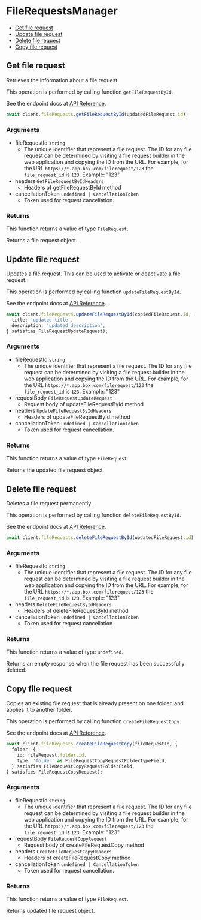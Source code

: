 # FileRequestsManager

- [Get file request](#get-file-request)
- [Update file request](#update-file-request)
- [Delete file request](#delete-file-request)
- [Copy file request](#copy-file-request)

## Get file request

Retrieves the information about a file request.

This operation is performed by calling function `getFileRequestById`.

See the endpoint docs at
[API Reference](https://developer.box.com/reference/get-file-requests-id/).

<!-- sample get_file_requests_id -->

```ts
await client.fileRequests.getFileRequestById(updatedFileRequest.id);
```

### Arguments

- fileRequestId `string`
  - The unique identifier that represent a file request. The ID for any file request can be determined by visiting a file request builder in the web application and copying the ID from the URL. For example, for the URL `https://*.app.box.com/filerequest/123` the `file_request_id` is `123`. Example: "123"
- headers `GetFileRequestByIdHeaders`
  - Headers of getFileRequestById method
- cancellationToken `undefined | CancellationToken`
  - Token used for request cancellation.

### Returns

This function returns a value of type `FileRequest`.

Returns a file request object.

## Update file request

Updates a file request. This can be used to activate or
deactivate a file request.

This operation is performed by calling function `updateFileRequestById`.

See the endpoint docs at
[API Reference](https://developer.box.com/reference/put-file-requests-id/).

<!-- sample put_file_requests_id -->

```ts
await client.fileRequests.updateFileRequestById(copiedFileRequest.id, {
  title: 'updated title',
  description: 'updated description',
} satisfies FileRequestUpdateRequest);
```

### Arguments

- fileRequestId `string`
  - The unique identifier that represent a file request. The ID for any file request can be determined by visiting a file request builder in the web application and copying the ID from the URL. For example, for the URL `https://*.app.box.com/filerequest/123` the `file_request_id` is `123`. Example: "123"
- requestBody `FileRequestUpdateRequest`
  - Request body of updateFileRequestById method
- headers `UpdateFileRequestByIdHeaders`
  - Headers of updateFileRequestById method
- cancellationToken `undefined | CancellationToken`
  - Token used for request cancellation.

### Returns

This function returns a value of type `FileRequest`.

Returns the updated file request object.

## Delete file request

Deletes a file request permanently.

This operation is performed by calling function `deleteFileRequestById`.

See the endpoint docs at
[API Reference](https://developer.box.com/reference/delete-file-requests-id/).

<!-- sample delete_file_requests_id -->

```ts
await client.fileRequests.deleteFileRequestById(updatedFileRequest.id);
```

### Arguments

- fileRequestId `string`
  - The unique identifier that represent a file request. The ID for any file request can be determined by visiting a file request builder in the web application and copying the ID from the URL. For example, for the URL `https://*.app.box.com/filerequest/123` the `file_request_id` is `123`. Example: "123"
- headers `DeleteFileRequestByIdHeaders`
  - Headers of deleteFileRequestById method
- cancellationToken `undefined | CancellationToken`
  - Token used for request cancellation.

### Returns

This function returns a value of type `undefined`.

Returns an empty response when the file request has been successfully
deleted.

## Copy file request

Copies an existing file request that is already present on one folder,
and applies it to another folder.

This operation is performed by calling function `createFileRequestCopy`.

See the endpoint docs at
[API Reference](https://developer.box.com/reference/post-file-requests-id-copy/).

<!-- sample post_file_requests_id_copy -->

```ts
await client.fileRequests.createFileRequestCopy(fileRequestId, {
  folder: {
    id: fileRequest.folder.id,
    type: 'folder' as FileRequestCopyRequestFolderTypeField,
  } satisfies FileRequestCopyRequestFolderField,
} satisfies FileRequestCopyRequest);
```

### Arguments

- fileRequestId `string`
  - The unique identifier that represent a file request. The ID for any file request can be determined by visiting a file request builder in the web application and copying the ID from the URL. For example, for the URL `https://*.app.box.com/filerequest/123` the `file_request_id` is `123`. Example: "123"
- requestBody `FileRequestCopyRequest`
  - Request body of createFileRequestCopy method
- headers `CreateFileRequestCopyHeaders`
  - Headers of createFileRequestCopy method
- cancellationToken `undefined | CancellationToken`
  - Token used for request cancellation.

### Returns

This function returns a value of type `FileRequest`.

Returns updated file request object.

